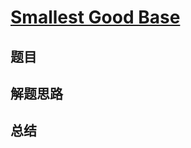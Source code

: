 # [Smallest Good Base](https://leetcode.com/problems/smallest-good-base/)
## 题目


## 解题思路


## 总结


